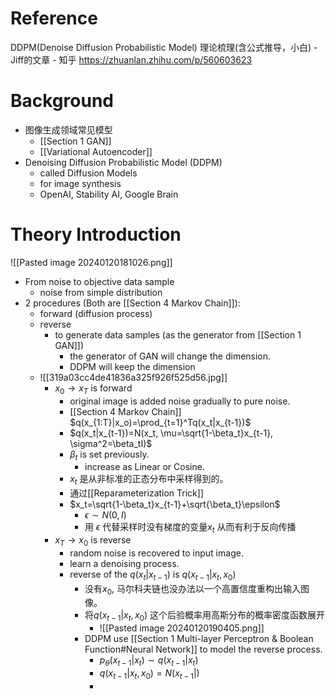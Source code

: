 # Reference
DDPM(Denoise Diffusion Probabilistic Model) 理论梳理(含公式推导，小白) - Jiff的文章 - 知乎
https://zhuanlan.zhihu.com/p/560603623

# Background
- 图像生成领域常见模型
	- [[Section 1 GAN]]
	- [[Variational Autoencoder]]
- Denoising Diffusion Probabilistic Model (DDPM)
	- called Diffusion Models
	- for image synthesis
	- OpenAI, Stability AI, Google Brain
# Theory Introduction

![[Pasted image 20240120181026.png]]


- From noise to objective data sample
	- noise from simple distribution
- 2 procedures (Both are [[Section 4 Markov Chain]]):
	- forward (diffusion process)
	- reverse
		- to generate data samples (as the generator from [[Section 1 GAN]])
			- the generator of GAN will change the dimension.
			- DDPM will keep the dimension
	- ![[319a03cc4de41836a325f926f525d56.jpg]]
		- $x_0 \rightarrow x_T$ is forward
			- original image is added noise gradually to pure noise.
			- [[Section 4 Markov Chain]]  $q(x_{1:T}|x_o)=\prod_{t=1}^Tq(x_t|x_{t-1})$  
			- $q(x_t|x_{t-1})=N(x_t, \mu=\sqrt{1-\beta_t}x_{t-1}, \sigma^2=\beta_tI)$ 
			- $\beta_t$ is set previously.
				- increase as Linear or Cosine.
			- $x_t$ 是从非标准的正态分布中采样得到的。
			- 通过[[Reparameterization Trick]]
			- $x_t=\sqrt{1-\beta_t}x_{t-1}+\sqrt{\beta_t}\epsilon$
				- $\epsilon\sim N(0, I)$
				- 用 $\epsilon$ 代替采样时没有梯度的变量$x_t$ 从而有利于反向传播
		- $x_T\rightarrow x_0$ is reverse
			- random noise is recovered to input image.
			- learn a denoising process.
			- reverse of the $q(x_t|x_{t-1})$ is $q(x_{t-1}|x_t,x_0)$
				- 没有$x_0$, 马尔科夫链也没办法以一个高置信度重构出输入图像。
				- 将$q(x_{t-1}|x_t,x_0)$ 这个后验概率用高斯分布的概率密度函数展开
					- ![[Pasted image 20240120190405.png]]
				- DDPM use [[Section 1 Multi-layer Perceptron & Boolean Function#Neural Network]] to model the reverse process.
					- $p_\theta(x_{t-1}|x_t)\sim q(x_{t-1}|x_t)$
					- $q(x_{t-1}|x_t,x_0)=N(x_{t-1}|)$
					- 